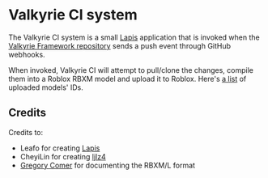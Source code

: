 # Valkyrie CI system
The Valkyrie CI system is a small [Lapis](http://leafo.net/lapis/) application that is invoked when the [Valkyrie Framework repository](https://github.com/ValkyrieRBXL/ValkyrieFramework) sends a push event through GitHub webhooks.

When invoked, Valkyrie CI will attempt to pull/clone the changes, compile them into a Roblox RBXM model and upload it to Roblox. Here's [a list](http://gskw.noip.me:9999/models) of uploaded models' IDs.

## Credits
Credits to:

* Leafo for creating [Lapis](http://leafo.net/lapis/)
* CheyiLin for creating [ljlz4](https://github.com/CheyiLin/ljlz4)
* [Gregory Comer](http://gregorycomer.com/) for documenting the RBXM/L format
